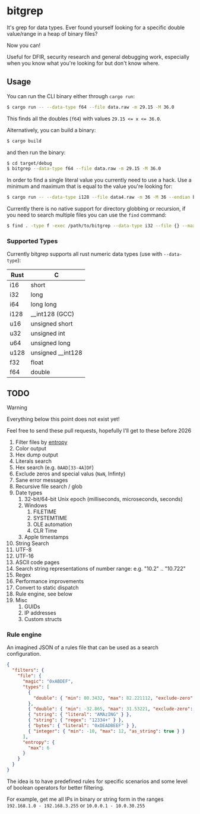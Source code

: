 # bitgrep

It's grep for data types. Ever found yourself looking for a specific double value/range in a heap of binary files?

Now you can! 

Useful for DFIR, security research and general debugging work, especially when you know what you're looking for but don't know where.

## Usage

You can run the CLI binary either through `cargo run`:

```bash
$ cargo run -- --data-type f64 --file data.raw -m 29.15 -M 36.0
```

This finds all the doubles (`f64`) with values `29.15 <= x <= 36.0`.

Alternatively, you can build a binary:

```bash
$ cargo build
```

and then run the binary:

```bash
$ cd target/debug
$ bitgrep --data-type f64 --file data.raw -m 29.15 -M 36.0
```

In order to find a single literal value you currently need to use a hack. Use a minimum and maximum that is equal to the value you're looking for:

```bash
$ cargo run -- --data-type i128 --file data4.raw -m 36 -M 36 --endian big
```

Currently there is no native support for directory globbing or recursion, if you need to search multiple files you can use the `find` command:

```bash
$ find . -type f -exec /path/to/bitgrep --data-type i32 --file {} --max -78 --min -83 --endian little \;
```


### Supported Types

Currently bitgrep supports all rust numeric data types (use with `--data-type`):


| Rust | C                 |
|------|-------------------|
| i16  | short             |
| i32  | long              |
| i64  | long long         |
| i128 | __int128 (GCC)    |
| u16  | unsigned short    |
| u32  | unsigned int      |
| u64  | unsigned long     |
| u128 | unsigned __int128 |
| f32  | float             |
| f64  | double            |

## TODO
> [!WARNING]  
>  Everything below this point does not exist yet!

Feel free to send these pull requests, hopefully I'll get to these before 2026

1. Filter files by [entropy](https://en.wikipedia.org/wiki/Entropy_(information_theory))
2. Color output
3. Hex dump output
4. Literals search
5. Hex search (e.g. `0AAD[33-4A]DF`)
6. Exclude zeros and special valus (`NaN`, Infinty)
7. Sane error messages
8. Recursive file search / glob
9. Date types
   1. 32-bit/64-bit Unix epoch (milliseconds, microseconds, seconds)
   2. Windows
      1. FILETIME
      2. SYSTEMTIME
      3. OLE automation
      4. CLR Time
   3. Apple timestamps
10. String Search
   1. UTF-8
   2. UTF-16
   3. ASCII code pages
   4. Search string representations of number range: e.g. "10.2" .. "10.722"
   5. Regex
11. Performance improvements
   1. Convert to static dispatch
12. Rule engine, see below
13. Misc
    1.  GUIDs
    2.  IP addresses
    3.  Custom structs


### Rule engine
An imagined JSON of a rules file that can be used as a search configuration.

```json
{
  "filters": {
    "file": {
      "magic": "0xABDEF",
      "types": [
        {
          "double": { "min": 80.3432, "max": 82.221112, "exclude-zero": true }
        },
        { "double": { "min": -32.865, "max": 31.53221, "exclude-zero": true } },
        { "string": { "literal": "AMAzING" } },
        { "string": { "regex": "12334+" } },
        { "bytes": { "literal": "0xDEADBEEF" } },
        { "integer": { "min": -10, "max": 12, "as_string": true } }
      ],
      "entropy": {
        "max": 6
      }
    }
  }
}

```

The idea is to have predefined rules for specific scenarios and some level of boolean operators for better filtering. 

For example, get me all IPs in binary or string form in the ranges `192.168.1.0 - 192.168.3.255` or `10.0.0.1 - 10.0.30.255`